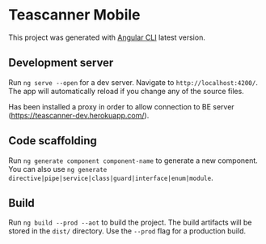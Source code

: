 # Teascanner Mobile 

This project was generated with [Angular CLI](https://github.com/angular/angular-cli) latest version.

## Development server

Run `ng serve --open` for a dev server. Navigate to `http://localhost:4200/`. The app will automatically reload if you change any of the source files.

Has been installed a proxy in order to allow connection to BE server (https://teascanner-dev.herokuapp.com/).

## Code scaffolding

Run `ng generate component component-name` to generate a new component. You can also use `ng generate directive|pipe|service|class|guard|interface|enum|module`.

## Build

Run `ng build --prod --aot` to build the project. The build artifacts will be stored in the `dist/` directory. Use the `--prod` flag for a production build.
